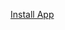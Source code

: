 <a href="itms-services://?action=download-manifest&url=https://luegm.dev/neon.plist">Install App</a>